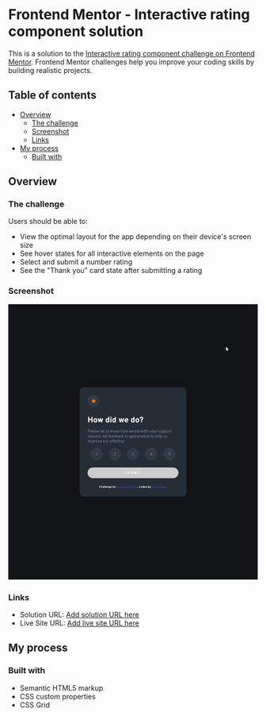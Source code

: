# Frontend Mentor - Interactive rating component solution

This is a solution to the [Interactive rating component challenge on Frontend Mentor](https://www.frontendmentor.io/challenges/interactive-rating-component-koxpeBUmI). Frontend Mentor challenges help you improve your coding skills by building realistic projects.

## Table of contents

- [Overview](#overview)
  - [The challenge](#the-challenge)
  - [Screenshot](#screenshot)
  - [Links](#links)
- [My process](#my-process)
  - [Built with](#built-with)

## Overview

### The challenge

Users should be able to:

- View the optimal layout for the app depending on their device's screen size
- See hover states for all interactive elements on the page
- Select and submit a number rating
- See the "Thank you" card state after submitting a rating

### Screenshot

![](./interactive-rating-component.png)

### Links

- Solution URL: [Add solution URL here](https://your-solution-url.com)
- Live Site URL: [Add live site URL here](https://interactive-rating-component-main-opal.vercel.app/)

## My process

### Built with

- Semantic HTML5 markup
- CSS custom properties
- CSS Grid
